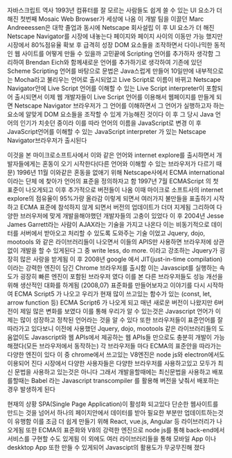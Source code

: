 자바스크립트 역사
1993년 컴퓨터를 잘 모르는 사람들도 쉽게 쓸 수 있는 UI 요소가 더 해진 첫번째
Mosaic Web Browser가 세상에 나옴
이 개발 팀을 이끌던 Marc Andreeessen은 대학 졸업과 동시에 Netscape 회사설립
이 후 UI 요소가 더 해진 Netscape Navigator를 시장에 내놓는다
페이지와 페이지 사이의 이동만 가능 했지만 시장에서 80%점유율 확보 후 급격히 성장
DOM 요소들을 조작하면서 다이나믹한 동적인 웹 사이트를 어떻게 만들 수 있을까 고민끝에 Scripting 언어를 추가하자 생각함
그리하여 Brendan Eich와 함께새로운 언어를 추가하기로 생각하여 기존에 있던 Scheme Scripting 언어를 바탕으로 문법은 Java스럽게 만들어 10일만에 내부적으로는 Mocha라고 불리우는 언어로 출시되었고 Live Script로 이름이 바뀌고 Netscape Navigator안에 Live Script 언어를 이해할 수 있는 Live Script interpreter이 포함되어 출시되면서 이제 웹 개발자들이 Live Script 언어를 이용해서 웹페이지를 만들게 되면 Netscape Navigator 브라우저가 그 언어를 이해하면서 그 언어가 실행하고자 하는 요소에 알맞게 DOM 요소들을 조작할 수 있게 가능해진 것이다
이 후 그 당시 Java 언어의 인기가 치솟던 중이라 이를 따라 언어의 이름을 JavaScript로 변경
이 후 JavaScript언어를 이해할 수 있는 JavaScript interpreter 가 있는 Netscape Navigator브라우저가 출시된다

이것을 본 마이크로소프트사에서 이와 같은 언어와 internet explore를 출시하면서
개발자들에게는 혼동이 오기 시작한다(다른 언어와 이해할 수 있는 브라우저가 다르기 때문)
1996년 11월 이와같은 혼동을 없애기 위해 Netscape사에서 ECMA international이라는 단체 에 찾아가 언어의 표준을 정의하자고 함
1997년 7월 ECMAScript 의 첫 표준이 나오게되고 이후 추가적으로 버전들이 나옴
이때 마이크로 소프트사의 internet explore의 점유율이 95%가량 올라감
이렇게 되면서 여러가지 불만들을 표출하기 시작하고 ECMA 표준에 참석하지 않게 되면서 버전의 업데이트가 더뎌 지게됨
그리하여 다양한 브러우저에 맞게 개발을해야했던 개발자들의 고충이 있었다
이 후 2004년 Jesse James Garrett라는 사람이 AJAX라는 기술을 가지고 나온다
이는 비동기적으로 데이터를 서버에서 받아오고 처리할 수 있도록 도와주는 기술 이었고 Jquery, dojo, mootools 와 같은 라이브러리들이 나오면서 이들의 APIS만 사용하면 브라우저에 상관없이 개발을 할 수 있게된다
그 중 write less, do more. 이라고 강조하는 Jquery가 굉장히 많은 사랑을 받게됨
이 후 2008년 google 에서 JIT(just-in-time compilation)이라는 강력한 엔진이 담긴 Chrome 브라우저를 출시함
이는 Javascipt를 실행하는 속도가 굉장히 빠른 엔진이 포함된 브라우저 였다
이를 본 다른 브라우저들도 성능 개선을 위해 생산적인 대화를 하게됨 (2008,07)
표준화를 만들어보자고 이야기를 다시 시작하여 ECMA Script5 가 나오고
우리가 현재 많이 쓰고있는 함수가 있는 (const, let, arrow function 등)
ECMA Script6 가 나오게 되고 매년 새로운 버전이 나왔지만 6버전이 제일 많은 변화를 보였다
이를 통해 우리가 알 수 있는것은 Javascript 언어가 이제는 많이 성장하고 정착된 언어라는 것을 알 수 있다
또한 브라우저들이 표준언어를 잘 따라가고 있다보니 이전에 사용했던
Jquery, dojo, mootools 같은 라이브러리들의 도움없이도 Javascript와 웹 APIs에서 제공하는 웹 APIs들 만으로도 충분히 개발이 가능해졌다(모든 브라우저에서 동작하는) 각 브라우저들 마다 ECMA의 표준안을 따라가는 다양한 엔진이 있다
이 중 chrome에서 쓰고있는 V8엔진은 node js와 electron에서도 이용되어 진다
시장에서 다양한 사용자들은 다양한 브라우저를 사용하고있고 모두가 최신 문법을 사용하고 있는것은 아니다
그래서 개발을할때에는 최신문법을 사용하고 배포를할때는 Babel 라는 Javascript transcompiler 를 활용해 버전을 낮춰서 배포하는 경우 발생하게 된다

현재의 상황
SPA(Single Page Application)이 활성화 되고있다
단순한 웹사이트를 만드는 것을 넘어서 하나의 페이지안에서 데이터를 받아 필요한 부분만 업데이트하는것이 유행함
이를 조금 더 쉽게 만들기 위해 React, vue.js, Angular 등 라이브러리가 나오게됨
또한 ECMA의 표준화와 V8의 강력한 엔진으로 node js를 통해 back-end에서 서비스를 구현할 수도 있게됨
이 외에도 여러 라이브러리들을 통해 모바일 App 이나 deskktop App 또한 만들 수 있게되어 Javascipt의 활용도가 무궁무진해 졌다

